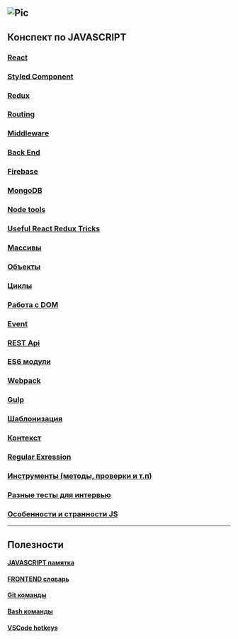 ![Pic](http://i.piccy.info/i9/9c80cddefbb8bd0e577843ad9e40491b/1546701166/10964/1293035/js.png) 
----------------
## Конспект по JAVASCRIPT 

### [React](https://github.com/cyberspacedk/JS_POCKET/tree/master/REACT)

### [Styled Component](https://github.com/cyberspacedk/JS_POCKET/tree/master/Styled%20component)

### [Redux](https://github.com/cyberspacedk/JS_POCKET/tree/master/REDUX)

### [Routing](https://github.com/cyberspacedk/JS_POCKET/tree/master/Routing)

### [Middleware](https://github.com/cyberspacedk/JS_POCKET/blob/master/Middleware/readme.md)

### [Back End](https://github.com/cyberspacedk/JS_POCKET/tree/master/BackEnd)

### [Firebase](https://github.com/cyberspacedk/JS_POCKET/blob/master/Firebase/readme.md)

### [MongoDB](https://github.com/cyberspacedk/JS_POCKET/blob/master/MongoDB/readme.md)

### [Node tools](https://github.com/cyberspacedk/JS_POCKET/tree/master/Node_Tools)

### [Useful React Redux Tricks](https://github.com/cyberspacedk/JS_POCKET/tree/master/Patterns(React))

### [Массивы](https://github.com/cyberspacedk/JS/tree/master/massive)

### [Объекты](https://github.com/cyberspacedk/JS/tree/master/object)

### [Циклы](https://github.com/cyberspacedk/JS/tree/master/Cycle)

### [Работа с DOM](https://github.com/cyberspacedk/JS-DOM)

### [Event](https://github.com/cyberspacedk/JS_POCKET/tree/master/Event)

### [REST Api](https://github.com/cyberspacedk/JS-backend/tree/master)

### [ES6 модули](https://github.com/cyberspacedk/JS_POCKET/tree/master/ES6%20модули)

### [Webpack](https://github.com/cyberspacedk/JS_POCKET/tree/master/Webpack)

### [Gulp](https://github.com/cyberspacedk/JS_POCKET/tree/master/Gulp)

### [Шаблонизация](https://github.com/cyberspacedk/JS_POCKET/tree/master/%D0%A8%D0%B0%D0%B1%D0%BB%D0%BE%D0%BD%D0%B8%D0%B7%D0%B0%D1%86%D0%B8%D1%8F)

### [Контекст](https://github.com/cyberspacedk/JS_POCKET/tree/master/%D0%9A%D0%BE%D0%BD%D1%82%D0%B5%D0%BA%D1%81%D1%82)

### [Regular Exression](https://github.com/cyberspacedk/JS_POCKET/tree/master/REGEXP)

### [Инструменты (методы, проверки и т.п)](https://github.com/cyberspacedk/JS-Tools)

### [Разные тесты для интервью](https://github.com/cyberspacedk/JS_POCKET/blob/master/For%20interviews/readme.md)

### [Особенности и странности JS](https://github.com/cyberspacedk/TIPS-of-Javascript)
----------------
## Полезности

#### [JAVASCRIPT памятка](https://github.com/cyberspacedk/JS-CHEST)

#### [FRONTEND словарь](https://github.com/cyberspacedk/dictionary)

#### [Git команды](https://github.com/cyberspacedk/Git-commands)

#### [Bash команды](https://github.com/cyberspacedk/BASH-Commands)

#### [VSCode hotkeys](https://github.com/cyberspacedk/VScode-hotkeys) 

